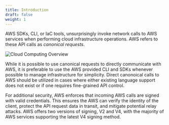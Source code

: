 ```yaml
---
title: Introduction
draft: false
weight: 1
---
```


AWS SDKs, CLI, or IaC tools, unsurprisingly invoke network calls to AWS services when performing cloud infrastructure operations. AWS refers to these API calls as _canonical requests_.

![Cloud Computing Overview](/images/can_req/can_req.png)

While it is possible to use canonical requests to directly communicate with AWS, it is preferable to use the AWS provided CLI and SDKs whenever possible to manage infrastructure for simplicity. Direct canonoical calls to AWS should be utilized in cases where either existing language support does not exist or if one requires fine-grained API control.  

For additional security, AWS enforces that incoming AWS calls are signed with valid credentials. This ensures the AWS can verify the identity of the client, protect the API request data in transit, and mitigate potential relay attacks. AWS offers two versions of signing, V2 and V4, with the majority of AWS services supporting the latest V4 signing method. 


